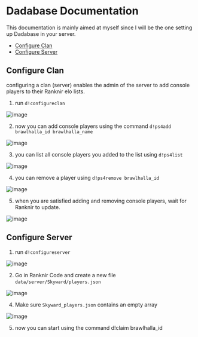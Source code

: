 # Dadabase Documentation
This documentation is mainly aimed at myself since I will be the one setting up Dadabase in your server.
- [Configure Clan]()
- [Configure Server]()

## Configure Clan
configuring a clan (server) enables the admin of the server to add console players to their Ranknir elo lists.

1. run `d!configureclan`

![image](https://github.com/Skyward-Brawlhalla/Dadabase/assets/74303221/39f85148-4f01-4983-b623-330d093e09c4)

2. now you can add console players using the command `d!ps4add brawlhalla_id brawlhalla_name`

![image](https://github.com/Skyward-Brawlhalla/Dadabase/assets/74303221/c98bd9f8-6bf6-4b65-a93f-1a745177be49)

3. you can list all console players you added to the list using `d!ps4list`

![image](https://github.com/Skyward-Brawlhalla/Dadabase/assets/74303221/dd2b7092-856d-453f-b958-9b67a059772f)

4. you can remove a player using `d!ps4remove brawlhalla_id`

![image](https://github.com/Skyward-Brawlhalla/Dadabase/assets/74303221/7307db3e-6d6b-42fe-b751-ab925e2c3976)

5. when you are satisfied adding and removing console players, wait for Ranknir to update. 

![image](https://github.com/Skyward-Brawlhalla/Dadabase/assets/74303221/8e7ef830-e8c0-4f4c-b3ba-41872b97ee38)

## Configure Server

1. run `d!configureserver`

![image](https://github.com/Skyward-Brawlhalla/Dadabase/assets/74303221/03b94abb-0e6e-4f0c-8e5c-fc67fc62009d)

2. Go in Ranknir Code and create a new file `data/server/Skyward/players.json`

![image](https://github.com/Skyward-Brawlhalla/Dadabase/assets/74303221/2cded985-8d73-491f-984f-e373920a6b32)

4. Make sure `Skyward_players.json` contains an empty array

![image](https://github.com/Skyward-Brawlhalla/Dadabase/assets/74303221/06cce104-5e7e-40c1-9058-ee5ef576530e)

5. now you can start using the command d!claim brawlhalla_id

